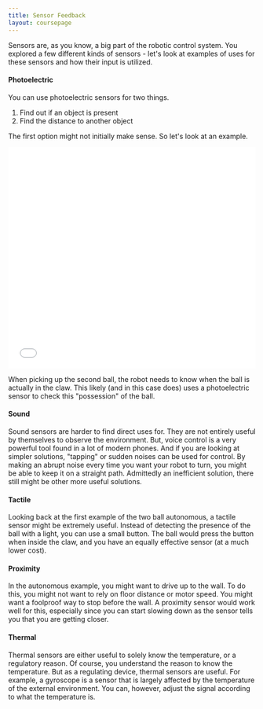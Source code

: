 ```yaml
---
title: Sensor Feedback
layout: coursepage
---
```


Sensors are, as you know, a big part of the robotic control system. You explored a few different kinds of sensors - let's look at examples of uses for these sensors and how their input is utilized.

#### Photoelectric
You can use photoelectric sensors for two things.

1. Find out if an object is present
2. Find the distance to another object

The first option might not initially make sense. So let's look at an example.

<div class="video-container">
<iframe width="100%" height="450" src="//www.youtube.com/embed/JSj-OAiwRNg" frameborder="0" allowfullscreen></iframe>
</div>

When picking up the second ball, the robot needs to know when the ball is actually in the claw. This likely (and in this case does) uses a photoelectric sensor to check this "possession" of the ball.

#### Sound
Sound sensors are harder to find direct uses for. They are not entirely useful by themselves to observe the environment. But, voice control is a very powerful tool found in a lot of modern phones. And if you are looking at simpler solutions, "tapping" or sudden noises can be used for control. By making an abrupt noise every time you want your robot to turn, you might be able to keep it on a straight path. Admittedly an inefficient solution, there still might be other more useful solutions.

#### Tactile
Looking back at the first example of the two ball autonomous, a tactile sensor might be extremely useful. Instead of detecting the presence of the ball with a light, you can use a small button. The ball would press the button when inside the claw, and you have an equally effective sensor (at a much lower cost).

#### Proximity
In the autonomous example, you might want to drive up to the wall. To do this, you might not want to rely on floor distance or motor speed. You might want a foolproof way to stop before the wall. A proximity sensor would work well for this, especially since you can start slowing down as the sensor tells you that you are getting closer.

#### Thermal
Thermal sensors are either useful to solely know the temperature, or a regulatory reason. Of course, you understand the reason to know the temperature. But as a regulating device, thermal sensors are useful. For example, a gyroscope is a sensor that is largely affected by the temperature of the external environment. You can, however, adjust the signal according to what the temperature is.
